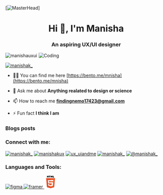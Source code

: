 [![MasterHead](https://pbs.twimg.com/profile_banners/1762503789657894912/1711564766/1080x360)]
<h1 align="center">Hi 👋, I'm Manisha</h1>
<h3 align="center">An aspiring UX/UI designer</h3>
<img align="right" alt="Coding" width="400" src="https://i.giphy.com/ZSZTGUtpQr0u7cfveB.webp">

<p align="left"> <img src="https://komarev.com/ghpvc/?username=manishauxui&label=Profile%20views&color=0e75b6&style=flat" alt="manishauxui" /> </p>

<p align="left"> <a href="https://twitter.com/manishak_" target="blank"><img src="https://img.shields.io/twitter/follow/manishak_?logo=twitter&style=for-the-badge" alt="manishak_" /></a> </p>

- 👨‍💻 You can find me here [https://bento.me/mnisha](https://bento.me/mnisha)

- 💬 Ask me about **Anything realated to design or science**

- 📫 How to reach me **findingnemo17423@gmail.com**

- ⚡ Fun fact **I think I am**

### Blogs posts
<!-- BLOG-POST-LIST:START -->
<!-- BLOG-POST-LIST:END -->

<h3 align="left">Connect with me:</h3>
<p align="left">
<a href="https://twitter.com/manishak_" target="blank"><img align="center" src="https://raw.githubusercontent.com/rahuldkjain/github-profile-readme-generator/master/src/images/icons/Social/twitter.svg" alt="manishak_" height="30" width="40" /></a>
<a href="https://linkedin.com/in/manishakux" target="blank"><img align="center" src="https://raw.githubusercontent.com/rahuldkjain/github-profile-readme-generator/master/src/images/icons/Social/linked-in-alt.svg" alt="manishakux" height="30" width="40" /></a>
<a href="https://instagram.com/ux_uiandme" target="blank"><img align="center" src="https://raw.githubusercontent.com/rahuldkjain/github-profile-readme-generator/master/src/images/icons/Social/instagram.svg" alt="ux_uiandme" height="30" width="40" /></a>
<a href="https://dribbble.com/manishak_" target="blank"><img align="center" src="https://raw.githubusercontent.com/rahuldkjain/github-profile-readme-generator/master/src/images/icons/Social/dribbble.svg" alt="manishak_" height="30" width="40" /></a>
<a href="https://medium.com/@manishak_" target="blank"><img align="center" src="https://raw.githubusercontent.com/rahuldkjain/github-profile-readme-generator/master/src/images/icons/Social/medium.svg" alt="@manishak_" height="30" width="40" /></a>
</p>

<h3 align="left">Languages and Tools:</h3>
<p align="left"> <a href="https://www.figma.com/" target="_blank" rel="noreferrer"> <img src="https://www.vectorlogo.zone/logos/figma/figma-icon.svg" alt="figma" width="40" height="40"/> </a> <a href="https://www.framer.com/" target="_blank" rel="noreferrer"> <img src="https://www.vectorlogo.zone/logos/framer/framer-icon.svg" alt="framer" width="40" height="40"/> </a> <a href="https://www.w3.org/html/" target="_blank" rel="noreferrer"> <img src="https://raw.githubusercontent.com/devicons/devicon/master/icons/html5/html5-original-wordmark.svg" alt="html5" width="40" height="40"/> </a> </p>
